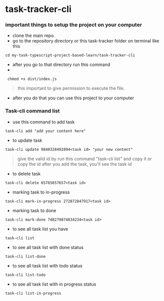 # task-tracker-cli

### important things to setup the project on your computer
- clone the main repo.
- go to the repository directory or this task-tracker folder on terminal like this
```
cd my-task-typescript-project-based-learn/task-tracker-cli
```
- after you go to that directory run this command
- 
```
 chmod +x dist/index.js
```

> this important to give permission to execute the file.
- after you do that you can use this project to your computer

### Task-cli command list
- use this command to add task
```
task-cli add "add your content here"  
```

- to update task
```
task-cli update 9840328492894<task id> "your new content"
```
> give the valid id by run this command "task-cli list" and copy it or copy the id after you add the task, you'll see the task id

- to delete task
```
task-cli delete 65765657657<task id>
```

- marking task to in-progress
```
task-cli mark-in-progress 272872847917<task id>
```

- marking task to done
```
task-cli mark-done 748279874834234<task id>
```

- to see all task list you have
```
task-cli list
```

- to see all task list with done status
```
task-cli list-done
```

- to see all task list with todo status
```
task-cli list-todo
```

- to see all task list with in progress status
```
task-cli list-in-progress
```

